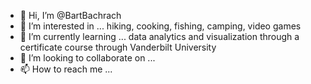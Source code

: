 - 👋 Hi, I’m @BartBachrach
- 👀 I’m interested in ... hiking, cooking, fishing, camping, video games 
- 🌱 I’m currently learning ... data analytics and visualization through a certificate course through Vanderbilt University
- 💞️ I’m looking to collaborate on ...
- 📫 How to reach me ...

<!---
BartBachrach/BartBachrach is a ✨ special ✨ repository because its `README.md` (this file) appears on your GitHub profile.
You can click the Preview link to take a look at your changes.
--->
